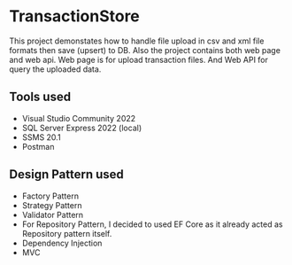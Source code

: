 # TransactionStore
This project demonstates how to handle file upload in csv and xml file formats then save (upsert) to DB.
Also the project contains both web page and web api. Web page is for upload transaction files. And Web API for query the uploaded data.

## Tools used
- Visual Studio Community 2022
- SQL Server Express 2022 (local)
- SSMS 20.1
- Postman

## Design Pattern used
- Factory Pattern
- Strategy Pattern
- Validator Pattern
- For Repository Pattern, I decided to used EF Core as it already acted as Repository pattern itself.
- Dependency Injection
- MVC
